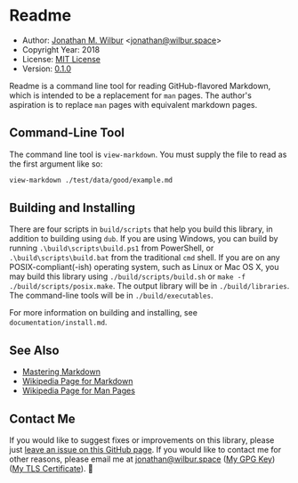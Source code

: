 # Readme

* Author: [Jonathan M. Wilbur](https://jonathan.wilbur.space) <[jonathan@wilbur.space](mailto:jonathan@wilbur.space)>
* Copyright Year: 2018
* License: [MIT License](https://mit-license.org/)
* Version: [0.1.0](https://semver.org/)

Readme is a command line tool for reading GitHub-flavored Markdown, which is
intended to be a replacement for `man` pages. The author's aspiration is to
replace `man` pages with equivalent markdown pages.

## Command-Line Tool

The command line tool is `view-markdown`. You must supply the file to read
as the first argument like so:

```bash
view-markdown ./test/data/good/example.md
```

## Building and Installing

There are four scripts in `build/scripts` that help you build this library,
in addition to building using `dub`. If you are using Windows, you can build
by running `.\build\scripts\build.ps1` from PowerShell, or `.\build\scripts\build.bat`
from the traditional `cmd` shell. If you are on any POSIX-compliant(-ish)
operating system, such as Linux or Mac OS X, you may build this library using
`./build/scripts/build.sh` or `make -f ./build/scripts/posix.make`. The output
library will be in `./build/libraries`. The command-line tools will be in
`./build/executables`.

For more information on building and installing, see `documentation/install.md`.

## See Also

* [Mastering Markdown](https://guides.github.com/features/mastering-markdown/)
* [Wikipedia Page for Markdown](https://en.wikipedia.org/wiki/Markdown)
* [Wikipedia Page for Man Pages](https://en.wikipedia.org/wiki/Man_page)

## Contact Me

If you would like to suggest fixes or improvements on this library, please just
[leave an issue on this GitHub page](https://github.com/JonathanWilbur/asn1-d/issues). If you would like to contact me for other reasons,
please email me at [jonathan@wilbur.space](mailto:jonathan@wilbur.space)
([My GPG Key](https://jonathan.wilbur.space/downloads/jonathan@wilbur.space.gpg.pub))
([My TLS Certificate](https://jonathan.wilbur.space/downloads/jonathan@wilbur.space.chain.pem)). :boar: